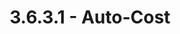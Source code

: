 ---
name: 3.6.3.1
title: 3.6.3.1 - Auto-Cost
short-title: Auto-Cost
category: 3.6.3 OSPF Path Selection
collection: ospf
layout: page
exam: both
sidebar: ospf\_sidebar
permalink: 3.6.3.1.html
folder: ospf
---